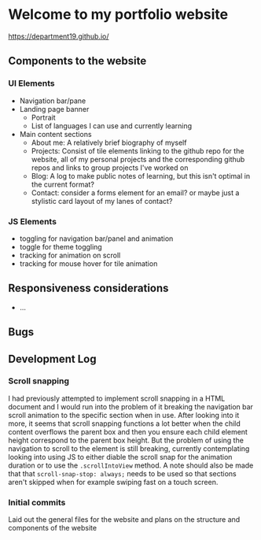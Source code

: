 # Welcome to my portfolio website

https://department19.github.io/


## Components to the website
### UI Elements
- Navigation bar/pane
- Landing page banner
	- Portrait
	- List of languages I can use and currently learning
- Main content sections
	- About me:
		A relatively brief biography of myself
	- Projects:
		Consist of tile elements linking to the github repo for the website, all of my personal projects and the corresponding github repos and links to group projects I've worked on
	- Blog:
		A log to make public notes of learning, but this isn't optimal in the current format?
	- Contact:
		consider a forms element for an email? or maybe just a stylistic card layout of my lanes of contact?

### JS Elements
- toggling for navigation bar/panel and animation
- toggle for theme toggling
- tracking for animation on scroll
- tracking for mouse hover for tile animation

## Responsiveness considerations
- ...


## Bugs


## Development Log

### Scroll snapping
I had previously attempted to implement scroll snapping in a HTML document and I would run into the problem of it breaking the navigation bar scroll animation to the specific section when in use. After looking into it more, it seems that scroll snapping functions a lot better when the child content overflows the parent box and then you ensure each child element height correspond to the parent box height.
But the problem of using the navigation to scroll to the element is still breaking, currently contemplating looking into using JS to either diable the scroll snap for the animation duration or to use the `.scrollIntoView` method.
A note should also be made that that `scroll-snap-stop: always;` needs to be used so that sections aren't skipped when for example swiping fast on a touch screen.


### Initial commits
Laid out the general files for the website and plans on the structure and components of the website